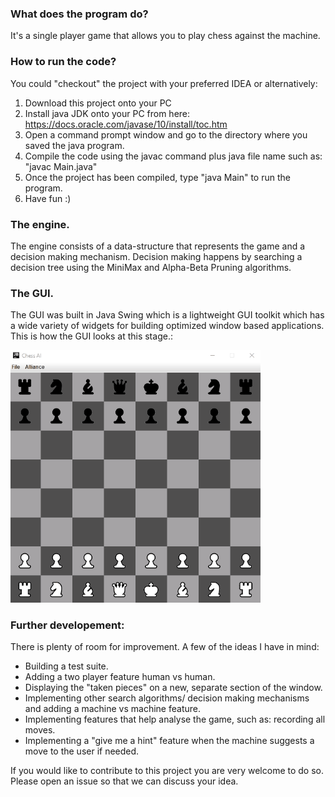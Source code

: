 ### What does the program do?
It's a single player game that allows you to play chess against the machine.
### How to run the code?

You could "checkout" the project with your preferred IDEA or alternatively:

1. Download this project onto your PC
2. Install java JDK onto your PC from here:
https://docs.oracle.com/javase/10/install/toc.htm
3. Open a command prompt window and go to the directory where you saved the java program.
4. Compile the code using the javac command plus java file name such as: 
"javac Main.java" 
5. Once the project has been compiled, type 
"java Main" 
to run the program.
6. Have fun :)

### The engine.
The engine consists of a data-structure that represents the game and a decision making mechanism.
Decision making happens by searching a decision tree using the MiniMax and Alpha-Beta Pruning algorithms.
### The GUI.
The GUI was built in Java Swing which is a lightweight GUI toolkit which has a wide variety of widgets for building optimized window based applications.
This is how the GUI looks at this stage.:   
  
  
![gui gif](images/chess.gif)

### Further developement:
There is plenty of room for improvement. A few of the ideas I have in mind:
* Building a test suite.
* Adding a two player feature human vs human.
* Displaying the "taken pieces" on a new, separate section of the window.
* Implementing other search algorithms/ decision making mechanisms and adding a machine vs machine feature.
* Implementing features that help analyse the game, such as: recording all moves.
* Implementing a "give me a hint" feature when the machine suggests a move to the user if needed.

If you would like to contribute to this project you are very welcome to do so. Please open an issue so that we can discuss your idea.

